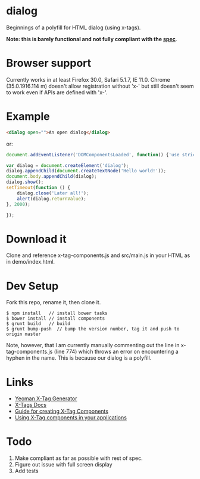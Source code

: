 # dialog

Beginnings of a polyfill for HTML dialog (using x-tags).

**Note: this is barely functional and not fully compliant with the [spec](http://www.w3.org/html/wg/drafts/html/master/interactive-elements.html#the-dialog-element)**.

# Browser support

Currently works in at least Firefox 30.0, Safari 5.1.7, IE 11.0.
Chrome (35.0.1916.114 m) doesn't allow registration without 'x-'
but still doesn't seem to work even if APIs are defined with 'x-'.

# Example

```html
<dialog open="">An open dialog</dialog>
```

or:

```js
document.addEventListener('DOMComponentsLoaded', function() {'use strict';

var dialog = document.createElement('dialog');
dialog.appendChild(document.createTextNode('Hello world!'));
document.body.appendChild(dialog);
dialog.show();
setTimeout(function () {
	dialog.close('Later all!');
	alert(dialog.returnValue);
}, 2000);

});
```

# Download it

Clone and reference x-tag-components.js and src/main.js in your HTML as in demo/index.html.

# Dev Setup

Fork this repo, rename it, then clone it.

```
$ npm install	// install bower tasks
$ bower install	// install components
$ grunt build   // build
$ grunt bump-push  // bump the version number, tag it and push to origin master
```

Note, however, that I am currently manually commenting out the line in
x-tag-components.js (line 774) which throws an error on encountering a
hyphen in the name. This is because our dialog is a polyfill.

# Links

* [Yeoman X-Tag Generator](https://github.com/x-tag/x-tag-generator)
* [X-Tags Docs](http://x-tags.org/docs)
* [Guide for creating X-Tag Components](https://github.com/x-tag/core/wiki/Creating-X-Tag-Components)
* [Using X-Tag components in your applications](https://github.com/x-tag/core/wiki/Using-our-Web-Components-in-Your-Application)

# Todo

1. Make compliant as far as possible with rest of spec.
1. Figure out issue with full screen display
1. Add tests
